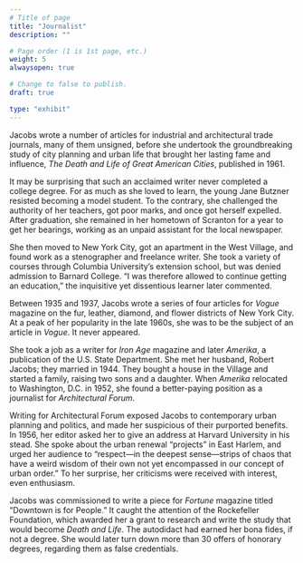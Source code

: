 ```yaml
---
# Title of page
title: "Journalist"
description: ""

# Page order (1 is 1st page, etc.)
weight: 5
alwaysopen: true

# Change to false to publish.
draft: true

type: "exhibit"
---
```

Jacobs wrote a number of articles for industrial and architectural trade journals, many of them unsigned, before she undertook the groundbreaking study of city planning and urban life that brought her lasting fame and influence, *The Death and Life of Great American Cities*, published in 1961.

It may be surprising that such an acclaimed writer never completed a college degree. For as much as she loved to learn, the young Jane Butzner resisted becoming a model student. To the contrary, she challenged the authority of her teachers, got poor marks, and once got herself expelled. After graduation, she remained in her hometown of Scranton for a year to get her bearings, working as an unpaid assistant for the local newspaper.

She then moved to New York City, got an apartment in the West Village, and found work as a stenographer and freelance writer. She took a variety of courses through Columbia University’s extension school, but was denied admission to Barnard College. “I was therefore allowed to continue getting an education,” the inquisitive yet dissentious learner later commented.

Between 1935 and 1937, Jacobs wrote a series of four articles for *Vogue* magazine on the fur, leather, diamond, and flower districts of New York City. At a peak of her popularity in the late 1960s, she was to be the subject of an article in *Vogue*. It never appeared.

She took a job as a writer for *Iron Age* magazine and later *Amerika*, a publication of the U.S. State Department. She met her husband, Robert Jacobs; they married in 1944. They bought a house in the Village and started a family, raising two sons and a daughter. When *Amerika* relocated to Washington, D.C. in 1952, she found a better-paying position as a journalist for *Architectural Forum*.

Writing for Architectural Forum exposed Jacobs to contemporary urban planning and politics, and made her suspicious of their purported benefits. In 1956, her editor asked her to give an address at Harvard University in his stead. She spoke about the urban renewal “projects” in East Harlem, and urged her audience to “respect—in the deepest sense—strips of chaos that have a weird wisdom of their own not yet encompassed in our concept of urban order.” To her surprise, her criticisms were received with interest, even enthusiasm.

Jacobs was commissioned to write a piece for *Fortune* magazine titled “Downtown is for People.” It caught the attention of the Rockefeller Foundation, which awarded her a grant to research and write the study that would become *Death and Life*. The autodidact had earned her bona fides, if not a degree. She would later turn down more than 30 offers of honorary degrees, regarding them as false credentials.
